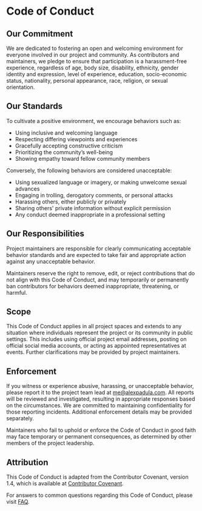 # Code of Conduct

## Our Commitment

We are dedicated to fostering an open and welcoming environment for everyone involved in our project and community. As contributors and maintainers, we pledge to ensure that participation is a harassment-free experience, regardless of age, body size, disability, ethnicity, gender identity and expression, level of experience, education, socio-economic status, nationality, personal appearance, race, religion, or sexual orientation.

## Our Standards

To cultivate a positive environment, we encourage behaviors such as:

- Using inclusive and welcoming language
- Respecting differing viewpoints and experiences
- Gracefully accepting constructive criticism
- Prioritizing the community’s well-being
- Showing empathy toward fellow community members

Conversely, the following behaviors are considered unacceptable:

- Using sexualized language or imagery, or making unwelcome sexual advances
- Engaging in trolling, derogatory comments, or personal attacks
- Harassing others, either publicly or privately
- Sharing others' private information without explicit permission
- Any conduct deemed inappropriate in a professional setting

## Our Responsibilities

Project maintainers are responsible for clearly communicating acceptable behavior standards and are expected to take fair and appropriate action against any unacceptable behavior.

Maintainers reserve the right to remove, edit, or reject contributions that do not align with this Code of Conduct, and may temporarily or permanently ban contributors for behaviors deemed inappropriate, threatening, or harmful.

## Scope

This Code of Conduct applies in all project spaces and extends to any situation where individuals represent the project or its community in public settings. This includes using official project email addresses, posting on official social media accounts, or acting as appointed representatives at events. Further clarifications may be provided by project maintainers.

## Enforcement

If you witness or experience abusive, harassing, or unacceptable behavior, please report it to the project team lead at me@alexpadula.com. All reports will be reviewed and investigated, resulting in appropriate responses based on the circumstances. We are committed to maintaining confidentiality for those reporting incidents. Additional enforcement details may be provided separately.

Maintainers who fail to uphold or enforce the Code of Conduct in good faith may face temporary or permanent consequences, as determined by other members of the project leadership.

## Attribution

This Code of Conduct is adapted from the Contributor Covenant, version 1.4, which is available at [Contributor Covenant](https://www.contributor-covenant.org/version/1/4/code-of-conduct.html).

For answers to common questions regarding this Code of Conduct, please visit [FAQ](https://www.contributor-covenant.org/faq).